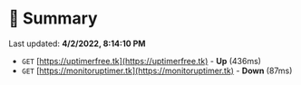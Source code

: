 # 📖 Summary
Last updated: **4/2/2022, 8:14:10 PM**

- `GET` [https://uptimerfree.tk](https://uptimerfree.tk) - **Up** (436ms)
- `GET` [https://monitoruptimer.tk](https://monitoruptimer.tk) - **Down** (87ms)

